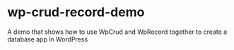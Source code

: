 # wp-crud-record-demo
A demo that shows how to use WpCrud and WpRecord together to create a database app in WordPress
